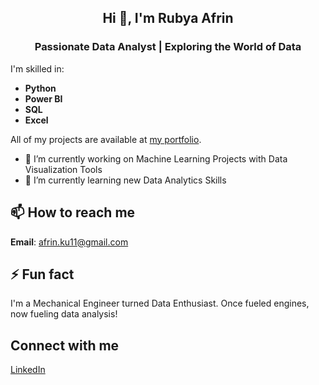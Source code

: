 
<h2 align="center">Hi 👋, I'm Rubya Afrin</h2>
<h3 align="center">Passionate Data Analyst | Exploring the World of Data</h3>

I'm skilled in:
- **Python**
- **Power BI**
- **SQL**
- **Excel**


All of my projects are available at [my portfolio](https://github.com/RubyaAfrin?tab=repositories).

- 🔭 I’m currently working on Machine Learning Projects with Data Visualization Tools
- 🌱 I’m currently learning new Data Analytics Skills 

## 📫 How to reach me
**Email**: afrin.ku11@gmail.com

## ⚡ Fun fact
I'm a Mechanical Engineer turned Data Enthusiast. Once fueled engines, now fueling data analysis!

## Connect with me
[LinkedIn](https://www.linkedin.com/in/rubyaafrin/) 




